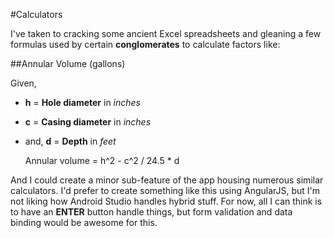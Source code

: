 #Calculators

I've taken to cracking some ancient Excel spreadsheets and gleaning a few formulas used by certain
**conglomerates** to calculate factors like:

##Annular Volume (gallons)

Given,
 - **h** = **Hole diameter** in *inches*
 - **c** = **Casing diameter** in *inches*
 - and, **d** = **Depth** in *feet*
    
    Annular volume = h^2 - c^2 / 24.5 * d
    
And I could create a minor sub-feature of the app housing numerous similar calculators. I'd prefer to
create something like this using AngularJS, but I'm not liking how Android Studio handles hybrid stuff.
For now, all I can think is to have an **ENTER** button handle things, but form validation and data
binding would be awesome for this.